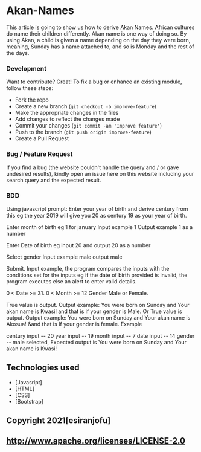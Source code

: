 # Akan-Names
This article is going to show us how to derive Akan Names. African cultures do name their children differently. Akan name is one way of doing so. By using Akan, a child is given a name depending on  the day they were born, meaning, Sunday has a name attached to, and so is Monday and the rest of the days.

### Development
Want to contribute? Great!
To fix a bug or enhance an existing module, follow these steps:
- Fork the repo
- Create a new branch (`git checkout -b improve-feature`)
- Make the appropriate changes in the files
- Add changes to reflect the changes made
- Commit your changes (`git commit -am 'Improve feature'`)
- Push to the branch (`git push origin improve-feature`)
- Create a Pull Request 
### Bug / Feature Request
If you find a bug (the website couldn't handle the query and / or gave undesired results), kindly open an issue here on this website including your search query and the expected result.

### BDD
Using javascript prompt:
Enter your year of birth and derive century from this eg the year 2019 will give you 20 as century 19 as your year of birth.

Enter month of birth eg 1 for january Input example 1 Output example 1 as a number

Enter Date of birth eg input 20 and output 20 as a number

Select gender Input example male output male

Submit. Input example, the program compares the inputs with the conditions set for the inputs eg if the date of birth provided is invalid, the program executes else an alert to enter valid details.

0 < Date >= 31.
0 < Month >= 12
Gender Male or Female.

True value is output. Output example: You were born on Sunday and Your akan name is Kwasi! and that is if your gender is Male. Or
True value is output. Output example: You were born on Sunday and Your akan name is Akosua! &and that is If your gender is female.
Example

century input -- 20
year input -- 19
month input -- 7
date input -- 14
gender -- male selected, Expected output is You were born on Sunday and Your akan name is Kwasi!

## Technologies used
- [Javasript]
- [HTML]
- [CSS]
- [Bootstrap]




## Copyright 2021[esiranjofu]
## http://www.apache.org/licenses/LICENSE-2.0
